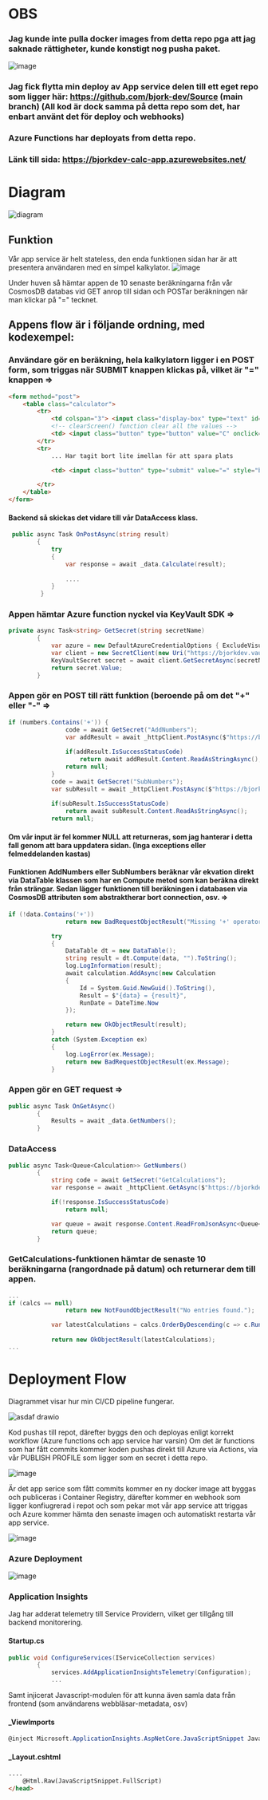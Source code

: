 # OBS
### Jag kunde inte pulla docker images from detta repo pga att jag saknade rättigheter, kunde konstigt nog pusha paket. 
![image](https://user-images.githubusercontent.com/58253756/137459858-97db4241-1715-4956-8433-9ec5037f0d67.png)
### Jag fick flytta min deploy av App service delen till ett eget repo som ligger här: https://github.com/bjork-dev/Source (main branch) (All kod är dock samma på detta repo som det, har enbart använt det för deploy och webhooks)

### Azure Functions har deployats from detta repo. 

### Länk till sida: https://bjorkdev-calc-app.azurewebsites.net/

# Diagram
![diagram](https://user-images.githubusercontent.com/58253756/137461942-3bb69fdf-401c-4630-95c6-40b61b7fe746.png)

## Funktion
Vår app service är helt stateless, den enda funktionen sidan har är att presentera användaren med en simpel kalkylator.
![image](https://user-images.githubusercontent.com/58253756/137462791-3424de36-38b2-4e76-be42-c0cbd9ade790.png)

Under huven så hämtar appen de 10 senaste beräkningarna från vår CosmosDB databas vid GET anrop till sidan och POSTar beräkningen när man klickar på "=" tecknet.

## Appens flow är i följande ordning, med kodexempel:

### Användare gör en beräkning, hela kalkylatorn ligger i en POST form, som triggas när SUBMIT knappen klickas på, vilket är "=" knappen => 

```html
<form method="post">
    <table class="calculator">
        <tr>
            <td colspan="3"> <input class="display-box" type="text" id="result" name="result" /> </td>
            <!-- clearScreen() function clear all the values -->
            <td> <input class="button" type="button" value="C" onclick="clearScreen()" style="background-color: #1e90ff;" /> </td>
        </tr>
        <tr>
            ... Har tagit bort lite imellan för att spara plats

            <td> <input class="button" type="submit" value="=" style="background-color: #1e90ff;" /> </td>

        </tr>
    </table>
</form>
```
#### Backend så skickas det vidare till vår DataAccess klass.

```csharp
 public async Task OnPostAsync(string result)
        {
            try
            {
                var response = await _data.Calculate(result);
                
                ....
            }
         }
```

### Appen hämtar Azure function nyckel via KeyVault SDK =>

```csharp
private async Task<string> GetSecret(string secretName)
        {
            var azure = new DefaultAzureCredentialOptions { ExcludeVisualStudioCredential = true };
            var client = new SecretClient(new Uri("https://bjorkdev.vault.azure.net/"), new DefaultAzureCredential(azure), _options);
            KeyVaultSecret secret = await client.GetSecretAsync(secretName);
            return secret.Value;
        }
```

### Appen gör en POST till rätt funktion (beroende på om det "+" eller "-" => 

```csharp
if (numbers.Contains('+')) {
                code = await GetSecret("AddNumbers");
                var addResult = await _httpClient.PostAsync($"https://bjorkdev-calculator.azurewebsites.net/api/AddNumbers?code={code}", data);
                
                if(addResult.IsSuccessStatusCode)
                    return await addResult.Content.ReadAsStringAsync();
                return null;
            }
            code = await GetSecret("SubNumbers");
            var subResult = await _httpClient.PostAsync($"https://bjorkdev-calculator.azurewebsites.net/api/SubNumbers?code={code}", data);
            
            if(subResult.IsSuccessStatusCode)
                return await subResult.Content.ReadAsStringAsync();
            return null;
```
#### Om vår input är fel kommer NULL att returneras, som jag hanterar i detta fall genom att bara uppdatera sidan. (Inga exceptions eller felmeddelanden kastas)

#### Funktionen AddNumbers eller SubNumbers beräknar vår ekvation direkt via DataTable klassen som har en Compute metod som kan beräkna direkt från strängar. Sedan lägger funktionen till beräkningen i databasen via CosmosDB attributen som abstraktherar bort connection, osv. => 

```csharp
if (!data.Contains('+'))
                return new BadRequestObjectResult("Missing '+' operator"); // '-' Om det är subnumbers

            try
            {
                DataTable dt = new DataTable();
                string result = dt.Compute(data, "").ToString();
                log.LogInformation(result);
                await calculation.AddAsync(new Calculation
                {
                    Id = System.Guid.NewGuid().ToString(),
                    Result = $"{data} = {result}",
                    RunDate = DateTime.Now
                });

                return new OkObjectResult(result);
            }
            catch (System.Exception ex)
            {
                log.LogError(ex.Message);
                return new BadRequestObjectResult(ex.Message);
            }
```

### Appen gör en GET request => 

```csharp
public async Task OnGetAsync()
        {
            Results = await _data.GetNumbers();
        }
```
### DataAccess 
```csharp
public async Task<Queue<Calculation>> GetNumbers()
        {
            string code = await GetSecret("GetCalculations");
            var response = await _httpClient.GetAsync($"https://bjorkdev-calculator.azurewebsites.net/api/GetCalculations?code={code}");

            if(!response.IsSuccessStatusCode)
                return null;

            var queue = await response.Content.ReadFromJsonAsync<Queue<Calculation>>();
            return queue;
        }

```


### GetCalculations-funktionen hämtar de senaste 10 beräkningarna (rangordnade på datum) och returnerar dem till appen.

```csharp
...
if (calcs == null)
                return new NotFoundObjectResult("No entries found.");

            var latestCalculations = calcs.OrderByDescending(c => c.RunDate).Take(10);
            
            return new OkObjectResult(latestCalculations);
...
```

# Deployment Flow
Diagrammet visar hur min CI/CD pipeline fungerar.

![asdaf drawio](https://user-images.githubusercontent.com/58253756/137464743-a2cd7418-682f-4226-a7fb-3ed2f4e66709.png)

Kod pushas till repot, därefter byggs den och deployas enligt korrekt workflow (Azure functions och app service har varsin)
Om det är functions som har fått commits kommer koden pushas direkt till Azure via Actions, via vår PUBLISH PROFILE som ligger som en secret i detta repo.

![image](https://user-images.githubusercontent.com/58253756/137465030-e792caea-8847-4e6d-be68-fd22b92f36ad.png)

Är det app serice som fått commits kommer en ny docker image att byggas och publiceras i Container Registry, därefter kommer en webhook som ligger konfiugrerad i repot och som pekar mot vår app service att triggas och Azure kommer hämta den senaste imagen och automatiskt restarta vår app service.

![image](https://user-images.githubusercontent.com/58253756/137465313-d9591ee2-816f-4d96-a784-f49317151508.png)

### Azure Deployment
![image](https://user-images.githubusercontent.com/58253756/137465393-67754bc4-cbde-4379-bd2a-5d3433168a38.png)


### Application Insights
Jag har adderat telemetry till Service Providern, vilket ger tillgång till backend monitorering.
#### Startup.cs
```csharp
public void ConfigureServices(IServiceCollection services)
        {
            services.AddApplicationInsightsTelemetry(Configuration);
            ...
```
Samt injicerat Javascript-modulen för att kunna även samla data från frontend (som användarens webbläsar-metadata, osv)

#### _ViewImports
```csharp
@inject Microsoft.ApplicationInsights.AspNetCore.JavaScriptSnippet JavaScriptSnippet
```
#### _Layout.cshtml
```html
....
    @Html.Raw(JavaScriptSnippet.FullScript)
</head>
```
